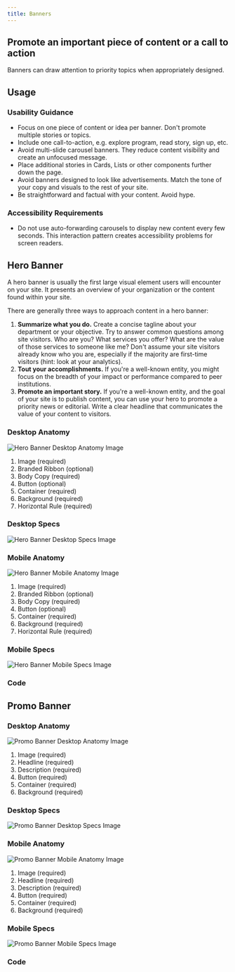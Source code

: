 ```yaml
---
title: Banners
---
```

## Promote an important piece of content or a call to action

Banners can draw attention to priority topics when appropriately designed.

## **Usage**

### **Usability Guidance**

* Focus on one piece of content or idea per banner. Don't promote multiple stories or topics.
* Include one call-to-action, e.g. explore program, read story, sign up, etc.
* Avoid multi-slide carousel banners. They reduce content visibility and create an unfocused message.
* Place additional stories in Cards, Lists or other components further down the page.
* Avoid banners designed to look like advertisements. Match the tone of your copy and visuals to the rest of your site.
* Be straightforward and factual with your content. Avoid hype.


### **Accessibility Requirements**

* Do not use auto-forwarding carousels to display new content every few seconds. This interaction pattern creates accessibility problems for screen readers.

## **Hero Banner**

A hero banner is usually the first large visual element users will encounter on your site. It presents an overview of your organization or the content found within your site.

There are generally three ways to approach content in a hero banner:

1. **Summarize what you do.** Create a concise tagline about your department or your objective. Try to answer common questions among site visitors. Who are you? What services you offer? What are the value of those services to someone like me? Don't assume your site visitors already know who you are, especially if the majority are first-time visitors (hint: look at your analytics).
1. **Tout your accomplishments.** If you're a well-known entity, you might focus on the breadth of your impact or performance compared to peer institutions.
1. **Promote an important story.** If you're a well-known entity, and the goal of your site is to publish content, you can use your hero to promote a priority news or editorial. Write a clear headline that communicates the value of your content to visitors.

### **Desktop Anatomy**

![Hero Banner Desktop Anatomy Image](/docs/img/Banners/Hero_Banner/herobanner-desktop-anatomy.jpg)

1. Image (required)
1. Branded Ribbon (optional)
1. Body Copy (required)
1. Button (optional)
1. Container (required)
1. Background (required)
1. Horizontal Rule (required)


### **Desktop Specs**

![Hero Banner Desktop Specs Image](/docs/img/Banners/Hero_Banner/herobanner-desktop-specs.jpg)

### **Mobile Anatomy**

![Hero Banner Mobile Anatomy Image](/docs/img/Banners/Hero_Banner/herobanner-mobile-anatomy.jpg)

1. Image (required)
1. Branded Ribbon (optional)
1. Body Copy (required)
1. Button (optional)
1. Container (required)
1. Background (required)
1. Horizontal Rule (required)


### **Mobile Specs**

![Hero Banner Mobile Specs Image](/docs/img/Banners/Hero_Banner/herobanner-mobile-specs.jpg)  

### **Code**

<!--Hero Banner code here, if applicable-->

## **Promo Banner**

### **Desktop Anatomy**

![Promo Banner Desktop Anatomy Image](/docs/img/Banners/Promo_Banner/promobanner-desktop-anatomy.jpg)

1. Image (required)
1. Headline (required)
1. Description (required)
1. Button (required)
1. Container (required)
1. Background (required)

### **Desktop Specs**

![Promo Banner Desktop Specs Image](/docs/img/Banners/Promo_Banner/promobanner-desktop-specs.jpg)  

### **Mobile Anatomy**

![Promo Banner Mobile Anatomy Image](/docs/img/Banners/Promo_Banner/promobanner-mobile-anatomy.jpg)

1. Image (required)
1. Headline (required)
1. Description (required)
1. Button (required)
1. Container (required)
1. Background (required)


### **Mobile Specs**

![Promo Banner Mobile Specs Image](/docs/img/Banners/Promo_Banner/promobanner-mobile-specs.jpg)   

### **Code**

<!--Promo Banner code here, if applicable-->
